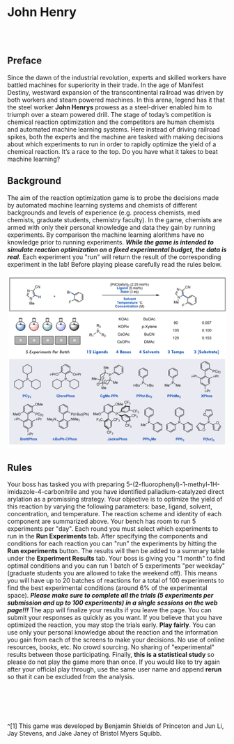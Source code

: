 # John Henry

<br/><br/>

## Preface

Since the dawn of the industrial revolution, experts and skilled workers have battled machines for superiority in their trade. In the age of Manifest Destiny, westward expansion of the transcontinental railroad was driven by both workers and steam powered machines. In this arena, legend has it that the steel worker **John Henrys** prowess as a steel-driver enabled him to triumph over a steam powered drill. The stage of today’s competition is chemical reaction optimization and the competitors are human chemists and automated machine learning systems. Here instead of driving railroad spikes, both the experts and the machine are tasked with making decisions about which experiments to run in order to rapidly optimize the yield of a chemical reaction. It’s a race to the top. Do you have what it takes to beat machine learning?

## Background

The aim of the reaction optimization game is to probe the decisions made by automated machine learning systems and chemists of different backgrounds and levels of experience (e.g. process chemists, med chemists, graduate students, chemistry faculty). In the game, chemists are armed with only their personal knowledge and data they gain by running experiments. By comparison the machine learning alorithms have no knowledge prior to running experiments. ***While the game is intended to simulate reaction optimization on a fixed experimental budget, the data is real.*** Each experiment you "run" will return the result of the corresponding experiment in the lab! Before playing please carefully read the rules below.

<img src="./img.png" width="1000">

## Rules

Your boss has tasked you with preparing 5-(2-fluorophenyl)-1-methyl-1H-imidazole-4-carbonitrile and you have identified palladium-catalyzed direct arylation as a promissing strategy. Your objective is to optimize the yield of this reaction by varying the following parameters: base, ligand, solvent, concentration, and temperature. The reaction scheme and identity of each component are summarized above. Your bench has room to run 5 experiments per "day". Each round you must select which experiments to run in the **Run Experiments** tab. After specifying the components and conditions for each reaction you can "run" the experiments by hitting the **Run experiments** button. The results will then be added to a summary table under the **Experiment Results** tab. Your boss is giving you "1 month" to find optimal conditions and you can run 1 batch of 5 experiments "per weekday" (graduate students you are allowed to take the weekend off). This means you will have up to 20 batches of reactions for a total of 100 experiments to find the best experimental conditions (around 6% of the experimental space). ***Please make sure to complete all the trials (5 experiments per submission and up to 100 experiments) in a single sessions on the web page!!!*** The app will finalize your results if you leave the page. You can submit your responses as quickly as you want. If you believe that you have optimized the reaction, you may stop the trials early. **Play fairly**. You can use only your personal knowledge about the reaction and the information you gain from each of the screens to make your decisions. No use of online resources, books, etc. No crowd sourcing. No sharing of "experimental" results between those participating. Finally, **this is a statistical study** so please do not play the game more than once. If you would like to try again after your official play through, use the same user name and append **rerun** so that it can be excluded from the analysis.

<br/><br/><br/><br/>

^[1] This game was developed by Benjamin Shields of Princeton and Jun Li, Jay Stevens, and Jake Janey of Bristol Myers Squibb.
